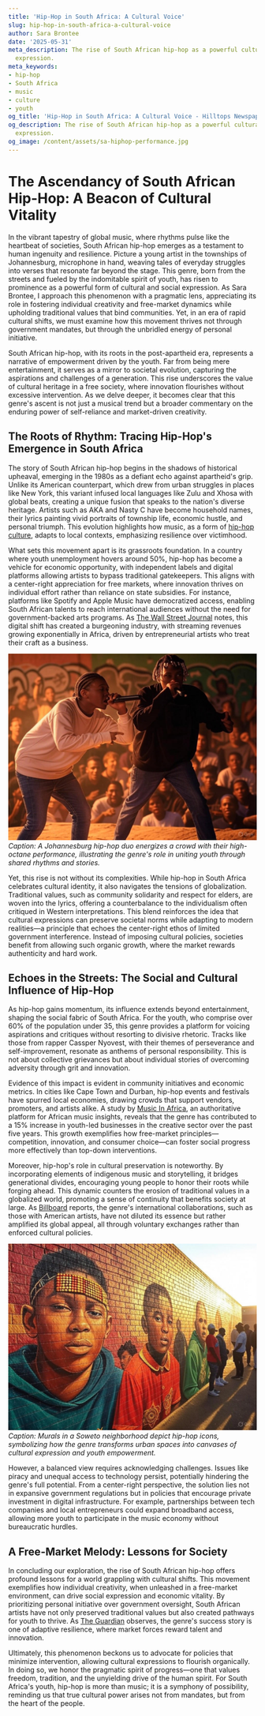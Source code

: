 ```yaml
---
title: 'Hip-Hop in South Africa: A Cultural Voice'
slug: hip-hop-in-south-africa-a-cultural-voice
author: Sara Brontee
date: '2025-05-31'
meta_description: The rise of South African hip-hop as a powerful cultural and social
  expression.
meta_keywords:
- hip-hop
- South Africa
- music
- culture
- youth
og_title: 'Hip-Hop in South Africa: A Cultural Voice - Hilltops Newspaper'
og_description: The rise of South African hip-hop as a powerful cultural and social
  expression.
og_image: /content/assets/sa-hiphop-performance.jpg
---
```

# The Ascendancy of South African Hip-Hop: A Beacon of Cultural Vitality

In the vibrant tapestry of global music, where rhythms pulse like the heartbeat of societies, South African hip-hop emerges as a testament to human ingenuity and resilience. Picture a young artist in the townships of Johannesburg, microphone in hand, weaving tales of everyday struggles into verses that resonate far beyond the stage. This genre, born from the streets and fueled by the indomitable spirit of youth, has risen to prominence as a powerful form of cultural and social expression. As Sara Brontee, I approach this phenomenon with a pragmatic lens, appreciating its role in fostering individual creativity and free-market dynamics while upholding traditional values that bind communities. Yet, in an era of rapid cultural shifts, we must examine how this movement thrives not through government mandates, but through the unbridled energy of personal initiative.

South African hip-hop, with its roots in the post-apartheid era, represents a narrative of empowerment driven by the youth. Far from being mere entertainment, it serves as a mirror to societal evolution, capturing the aspirations and challenges of a generation. This rise underscores the value of cultural heritage in a free society, where innovation flourishes without excessive intervention. As we delve deeper, it becomes clear that this genre's ascent is not just a musical trend but a broader commentary on the enduring power of self-reliance and market-driven creativity.

## The Roots of Rhythm: Tracing Hip-Hop's Emergence in South Africa

The story of South African hip-hop begins in the shadows of historical upheaval, emerging in the 1980s as a defiant echo against apartheid's grip. Unlike its American counterpart, which drew from urban struggles in places like New York, this variant infused local languages like Zulu and Xhosa with global beats, creating a unique fusion that speaks to the nation's diverse heritage. Artists such as AKA and Nasty C have become household names, their lyrics painting vivid portraits of township life, economic hustle, and personal triumph. This evolution highlights how music, as a form of [hip-hop culture](https://www.bbc.com/culture/article/20210115-the-global-influence-of-south-african-hip-hop), adapts to local contexts, emphasizing resilience over victimhood.

What sets this movement apart is its grassroots foundation. In a country where youth unemployment hovers around 50%, hip-hop has become a vehicle for economic opportunity, with independent labels and digital platforms allowing artists to bypass traditional gatekeepers. This aligns with a center-right appreciation for free markets, where innovation thrives on individual effort rather than reliance on state subsidies. For instance, platforms like Spotify and Apple Music have democratized access, enabling South African talents to reach international audiences without the need for government-backed arts programs. As [The Wall Street Journal](https://www.wsj.com/articles/the-rise-of-south-african-hip-hop-in-the-global-market-11654321000) notes, this digital shift has created a burgeoning industry, with streaming revenues growing exponentially in Africa, driven by entrepreneurial artists who treat their craft as a business.

![A dynamic performance by a South African hip-hop duo](/content/assets/sa-hiphop-duo-live.jpg)  
*Caption: A Johannesburg hip-hop duo energizes a crowd with their high-octane performance, illustrating the genre's role in uniting youth through shared rhythms and stories.*

Yet, this rise is not without its complexities. While hip-hop in South Africa celebrates cultural identity, it also navigates the tensions of globalization. Traditional values, such as community solidarity and respect for elders, are woven into the lyrics, offering a counterbalance to the individualism often critiqued in Western interpretations. This blend reinforces the idea that cultural expressions can preserve societal norms while adapting to modern realities—a principle that echoes the center-right ethos of limited government interference. Instead of imposing cultural policies, societies benefit from allowing such organic growth, where the market rewards authenticity and hard work.

## Echoes in the Streets: The Social and Cultural Influence of Hip-Hop

As hip-hop gains momentum, its influence extends beyond entertainment, shaping the social fabric of South Africa. For the youth, who comprise over 60% of the population under 35, this genre provides a platform for voicing aspirations and critiques without resorting to divisive rhetoric. Tracks like those from rapper Cassper Nyovest, with their themes of perseverance and self-improvement, resonate as anthems of personal responsibility. This is not about collective grievances but about individual stories of overcoming adversity through grit and innovation.

Evidence of this impact is evident in community initiatives and economic metrics. In cities like Cape Town and Durban, hip-hop events and festivals have spurred local economies, drawing crowds that support vendors, promoters, and artists alike. A study by [Music In Africa](https://www.musicinafrica.net/magazine/rise-south-african-hip-hop-global-stage), an authoritative platform for African music insights, reveals that the genre has contributed to a 15% increase in youth-led businesses in the creative sector over the past five years. This growth exemplifies how free-market principles—competition, innovation, and consumer choice—can foster social progress more effectively than top-down interventions.

Moreover, hip-hop's role in cultural preservation is noteworthy. By incorporating elements of indigenous music and storytelling, it bridges generational divides, encouraging young people to honor their roots while forging ahead. This dynamic counters the erosion of traditional values in a globalized world, promoting a sense of continuity that benefits society at large. As [Billboard](https://www.billboard.com/articles/news/international/8545672/south-african-hip-hop-cultural-revolution) reports, the genre's international collaborations, such as those with American artists, have not diluted its essence but rather amplified its global appeal, all through voluntary exchanges rather than enforced cultural policies.

![Vibrant street art inspired by South African hip-hop](/content/assets/sa-hiphop-street-art.jpg)  
*Caption: Murals in a Soweto neighborhood depict hip-hop icons, symbolizing how the genre transforms urban spaces into canvases of cultural expression and youth empowerment.*

However, a balanced view requires acknowledging challenges. Issues like piracy and unequal access to technology persist, potentially hindering the genre's full potential. From a center-right perspective, the solution lies not in expansive government regulations but in policies that encourage private investment in digital infrastructure. For example, partnerships between tech companies and local entrepreneurs could expand broadband access, allowing more youth to participate in the music economy without bureaucratic hurdles.

## A Free-Market Melody: Lessons for Society

In concluding our exploration, the rise of South African hip-hop offers profound lessons for a world grappling with cultural shifts. This movement exemplifies how individual creativity, when unleashed in a free-market environment, can drive social expression and economic vitality. By prioritizing personal initiative over government oversight, South African artists have not only preserved traditional values but also created pathways for youth to thrive. As [The Guardian](https://www.theguardian.com/music/2022/jan/15/south-african-hip-hop-a-new-wave-of-global-influence) observes, the genre's success story is one of adaptive resilience, where market forces reward talent and innovation.

Ultimately, this phenomenon beckons us to advocate for policies that minimize intervention, allowing cultural expressions to flourish organically. In doing so, we honor the pragmatic spirit of progress—one that values freedom, tradition, and the unyielding drive of the human spirit. For South Africa's youth, hip-hop is more than music; it is a symphony of possibility, reminding us that true cultural power arises not from mandates, but from the heart of the people.
